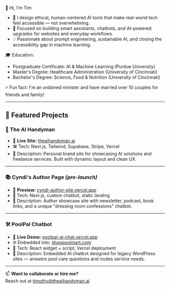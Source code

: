 👋 Hi, I’m Tim

- 🤖 I design ethical, human-centered AI tools that make real-world tech feel accessible — not overwhelming.
- 🚀 Focused on building smart assistants, chatbots, and AI-powered upgrades for websites and everyday workflows.
- 💡 Passionate about prompt engineering, sustainable AI, and closing the accessibility gap in machine learning.

🎓 Education:
  - Postgraduate Certificate: AI & Machine Learning (Purdue University)
  - Master's Degree: Healthcare Administration (University of Cincinnati)
  - Bachelor's Degree: Science, Food & Nutrition (University of Cincinnati)

⚡ Fun fact: I'm an ordained minister and have married over 10 couples for friends and family!

---

## 🚀 Featured Projects

### 🧠 The AI Handyman
- 🔗 **Live Site:** [theaihandyman.ai](https://www.theaihandyman.ai)
- 🛠️ Tech: Next.js, Tailwind, Supabase, Stripe, Vercel
- 💬 Description: Personal brand site for showcasing AI solutions and freelance services. Built with dynamic layout and clean UX.

---

### 📚 Cyndi's Author Page *(pre-launch)*
- 🔗 **Preview:** [cyndi-author-site.vercel.app](https://cyndi-author-site.vercel.app)
- 🧰 Tech: Next.js, custom chatbot, static landing
- 💬 Description: Author showcase site with newsletter, podcast, book links, and a unique "dressing room confessions" chatbot.

---

### 🛠️ PoolPal Chatbot
- 🔗 **Live Demo:** [poolpal-ai-chat.vercel.app](https://poolpal-ai-chat.vercel.app)
- 🌐 Embedded into: [shoppoolmart.com](https://shoppoolmart.com)
- 🧰 Tech: React widget + script, Vercel deployment
- 💬 Description: Embedded AI chatbot designed for legacy WordPress sites — answers pool care questions and routes service needs.

---

📫 **Want to collaborate or hire me?**  
Reach out at [timothy@theaihandyman.ai](mailto:timothy@theaihandyman.ai)
